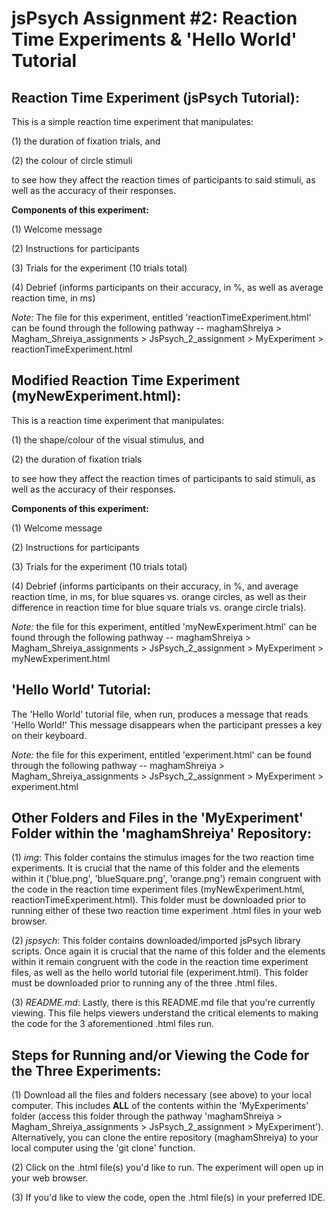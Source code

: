 # jsPsych Assignment #2: Reaction Time Experiments & 'Hello World' Tutorial

## **Reaction Time Experiment (jsPsych Tutorial):**

This is a simple reaction time experiment that manipulates:

(1) the duration of fixation trials, and

(2) the colour of circle stimuli

to see how they affect the reaction times of participants to said
stimuli, as well as the accuracy of their responses.

**Components of this experiment:**

(1) Welcome message

(2) Instructions for participants

(3) Trials for the experiment (10 trials total)

(4) Debrief (informs participants on their accuracy, in %, as well
    as average reaction time, in ms)

*Note:* The file for this experiment, entitled
'reactionTimeExperiment.html' can be found through the following pathway
-- maghamShreiya \> Magham_Shreiya_assignments \> JsPsych_2_assignment
\> MyExperiment \> reactionTimeExperiment.html

## **Modified Reaction Time Experiment (myNewExperiment.html):**

This is a reaction time experiment that manipulates:

(1) the shape/colour of the visual stimulus, and

(2) the duration of fixation trials

to see how they affect the reaction times of participants to said
stimuli, as well as the accuracy of their responses.

**Components of this experiment:**

(1) Welcome message

(2) Instructions for participants

(3) Trials for the experiment (10 trials total)

(4) Debrief (informs participants on their accuracy, in %, and average
reaction time, in ms, for blue squares vs. orange circles, as well as
their difference in reaction time for blue square trials vs. orange
circle trials).

*Note:* the file for this experiment, entitled 'myNewExperiment.html'
can be found through the following pathway -- maghamShreiya \>
Magham_Shreiya_assignments \> JsPsych_2_assignment \> MyExperiment \>
myNewExperiment.html

## **'Hello World' Tutorial:**

The 'Hello World' tutorial file, when run, produces a message that reads
'Hello World!' This message disappears when the participant presses a
key on their keyboard.

*Note:* the file for this experiment, entitled 'experiment.html' can be
found through the following pathway -- maghamShreiya \>
Magham_Shreiya_assignments \> JsPsych_2_assignment \> MyExperiment \>
experiment.html

## **Other Folders and Files in the 'MyExperiment' Folder within the 'maghamShreiya' Repository:**

(1) *img*: This folder contains the stimulus images for the two
    reaction time experiments. It is crucial that the name of this
    folder and the elements within it ('blue.png', 'blueSquare.png',
    'orange.png') remain congruent with the code in the reaction time
    experiment files (myNewExperiment.html,
    reactionTimeExperiment.html). This folder must be downloaded prior
    to running either of these two reaction time experiment .html files
    in your web browser.

(2) *jspsych*: This folder contains downloaded/imported jsPsych
    library scripts. Once again it is crucial that the name of this
    folder and the elements within it remain congruent with the code in
    the reaction time experiment files, as well as the hello world
    tutorial file (experiment.html). This folder must be downloaded
    prior to running any of the three .html files.

(3) *README.md*: Lastly, there is this README.md file that you're
    currently viewing. This file helps viewers understand the critical
    elements to making the code for the 3 aforementioned .html files
    run.

## **Steps for Running and/or Viewing the Code for the Three Experiments:**

(1) Download all the files and folders necessary (see above) to your
    local computer. This includes **ALL** of the contents within the
    'MyExperiments' folder (access this folder through the pathway
    'maghamShreiya \> Magham_Shreiya_assignments \> JsPsych_2_assignment
    \> MyExperiment'). Alternatively, you can clone the entire
    repository (maghamShreiya) to your local computer using the 'git
    clone' function.

(2) Click on the .html file(s) you'd like to run. The experiment
    will open up in your web browser.

(3) If you'd like to view the code, open the .html file(s) in your
    preferred IDE.
